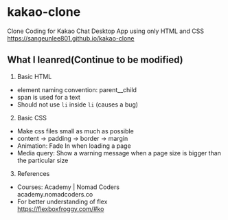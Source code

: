 # kakao-clone

Clone Coding for Kakao Chat Desktop App using only HTML and CSS  
https://sangeunlee801.github.io/kakao-clone

## What I leanred(Continue to be modified)

1. Basic HTML

- element naming convention: parent\_\_child
- span is used for a text
- Should not use `li` inside `li` (causes a bug)

2. Basic CSS

- Make css files small as much as possible
- content -> padding -> border -> margin
- Animation: Fade In when loading a page
- Media query: Show a warning message when a page size is bigger than the particular size

3. References

- Courses: Academy | Nomad Coders  
  academy.nomadcoders.co
- For better understanding of flex  
  https://flexboxfroggy.com/#ko
